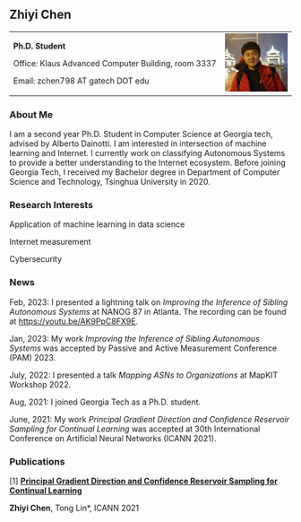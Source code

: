 ## Zhiyi Chen

<table border="0" frame=void>
  <tr>
    <td width="75%">
      <p><b>Ph.D. Student</b></p>
      <p>Office: Klaus Advanced Computer Building, room 3337</p>
      <p>Email: zchen798 AT gatech DOT edu</p>
    </td>
    <td width="25%">
      <img src="./image.jpg" width="100%">
    </td>
  </tr>
</table>

### About Me

I am a second year Ph.D. Student in Computer Science at Georgia tech, advised by Alberto Dainotti. I am interested in intersection of machine learning and Internet. I currently work on classifying Autonomous Systems to provide a better understanding to the Internet ecosystem. Before joining Georgia Tech, I received my Bachelor degree in Department of Computer Science and Technology, Tsinghua University in 2020.

### Research Interests

Application of machine learning in data science

Internet measurement

Cybersecurity

### News

Feb, 2023: I presented a lightning talk on *Improving the Inference of Sibling Autonomous Systems* at NANOG 87 in Atlanta. The recording can be found at https://youtu.be/AK9PpC8FX9E.

Jan, 2023: My work *Improving the Inference of Sibling Autonomous Systems* was accepted by Passive and Active Measurement Conference (PAM) 2023.

July, 2022: I presented a talk *Mapping ASNs to Organizations* at MapKIT Workshop 2022.

Aug, 2021: I joined Georgia Tech as a Ph.D. student.

June, 2021: My work *Principal Gradient Direction and Confidence Reservoir Sampling for Continual Learning* was accepted at 30th International Conference on Artificial Neural Networks (ICANN 2021).

### Publications

[1] [**Principal Gradient Direction and Confidence Reservoir Sampling for Continual Learning**](http://link.springer.com/chapter/10.1007/978-3-030-86340-1_34)

**Zhiyi Chen**, Tong Lin*,  ICANN 2021
